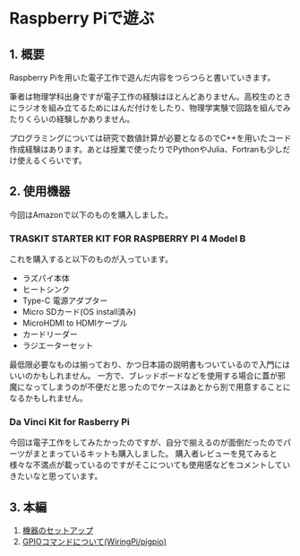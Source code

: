 # Raspberry Piで遊ぶ

## 1. 概要
Raspberry Piを用いた電子工作で遊んだ内容をつらつらと書いていきます。

筆者は物理学科出身ですが電子工作の経験はほとんどありません。高校生のときにラジオを組み立てるためにはんだ付けをしたり、物理学実験で回路を組んでみたりくらいの経験しかありません。

プログラミングについては研究で数値計算が必要となるのでC++を用いたコード作成経験はあります。あとは授業で使ったりでPythonやJulia、Fortranも少しだけ使えるくらいです。

## 2. 使用機器
今回はAmazonで以下のものを購入しました。
### TRASKIT STARTER KIT FOR RASPBERRY PI 4 Model B
これを購入すると以下のものが入っています。
- ラズパイ本体
- ヒートシンク
- Type-C 電源アダプター
- Micro SDカード(OS install済み)
- MicroHDMI to HDMIケーブル
- カードリーダー
- ラジエーターセット

最低限必要なものは揃っており、かつ日本語の説明書もついているので入門にはいいのかもしれません。
一方で、ブレッドボードなどを使用する場合に蓋が邪魔になってしまうのが不便だと思ったのでケースはあとから別で用意することになるかもしれません。

### Da Vinci Kit for Rasberry Pi
今回は電子工作をしてみたかったのですが、自分で揃えるのが面倒だったのでパーツがまとまっているキットも購入しました。
購入者レビューを見てみると様々な不満点が載っているのですがそこについても使用感などをコメントしていきたいなと思っています。

## 3. 本編
1. [機器のセットアップ](setup/setup.md)
2. [GPIOコマンドについて(WiringPi/pigpio)](gpio_command/gpio.md)

